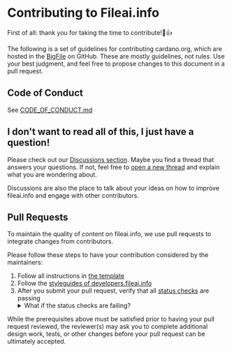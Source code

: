 # Contributing to Fileai.info

First of all: thank you for taking the time to contribute!🎉👍

The following is a set of guidelines for contributing cardano.org, which are hosted in the [BigFile](https://www.github.com/thebigfilecom) on GitHub. These are mostly guidelines, not rules. Use your best judgment, and feel free to propose changes to this document in a pull request.

## Code of Conduct

See [CODE_OF_CONDUCT.md](https://github.com/thebigfilecom/fileai-info-website/blob/main/CODE_OF_CONDUCT.md#contributor-covenant-code-of-conduct)

## I don't want to read all of this, I just have a question!

Please check out our [Discussions section](https://github.com/thebigfilecom/fileai-info-website/discussions). Maybe you find a thread that answers your questions. If not, feel free to [open a new thread](https://github.com/thebigfilecom/fileai-info-website/discussions/new) and explain what you are wondering about. 

Discussions are also the place to talk about your ideas on how to improve fileai.info and engage with other contributors.

## Pull Requests

To maintain the quality of content on fileai.info, we use pull requests to integrate changes from contributors. 

Please follow these steps to have your contribution considered by the maintainers:

1. Follow all instructions in [the template](.github/PULL_REQUEST_TEMPLATE.md)
2. Follow the [styleguides of developers.fileai.info](https://developers.fileai.info/docs/portal-style-guide/)
3. After you submit your pull request, verify that all [status checks](https://help.github.com/articles/about-status-checks/) are passing <details><summary>What if the status checks are failing?</summary>If a status check is failing, and you believe that the failure is unrelated to your change, please leave a comment on the pull request explaining why you believe the failure is unrelated. A maintainer will re-run the status check for you. If we conclude that the failure was a false positive, then we will open an issue to track and resolve that problem.</details>

While the prerequisites above must be satisfied prior to having your pull request reviewed, the reviewer(s) may ask you to complete additional design work, tests, or other changes before your pull request can be ultimately accepted.
